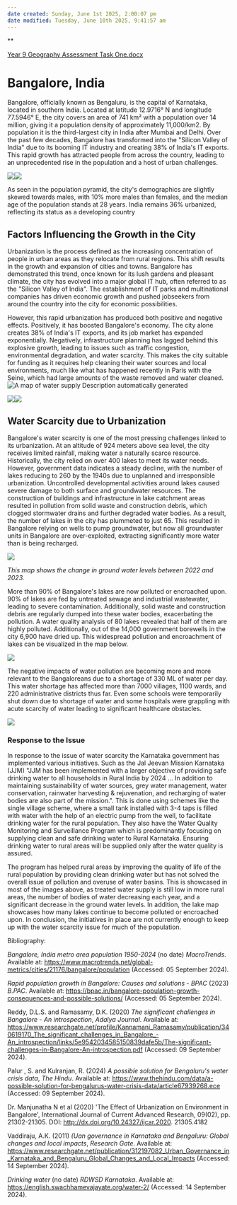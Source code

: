 ```yaml
---
date created: Sunday, June 1st 2025, 2:00:07 pm
date modified: Tuesday, June 10th 2025, 9:41:57 am
---
```


**

[Year 9 Geography Assessment Task One.docx](https://docs.google.com/document/u/0/d/1N0HVUd-GFSEuJrtVoND96ySsGC59fI4h/edit)
# Bangalore, India

Bangalore, officially known as Bengaluru, is the capital of Karnataka, located in southern India. Located at latitude 12.9716° N and longitude 77.5946° E, the city covers an area of 741 km² with a population over 14 million, giving it a population density of approximately 11,000/km2. By population it is the third-largest city in India after Mumbai and Delhi. Over the past few decades, Bangalore has transformed into the "Silicon Valley of India" due to its booming IT industry and creating 38% of India's IT exports. This rapid growth has attracted people from across the country, leading to an unprecedented rise in the population and a host of urban challenges.

![](file:///C:/Users/orsin/AppData/Local/Temp/msohtmlclip1/01/clip_image002.jpg)![](file:///C:/Users/orsin/AppData/Local/Temp/msohtmlclip1/01/clip_image004.gif)

As seen in the population pyramid, the city's demographics are slightly skewed towards males, with 10% more males than females, and the median age of the population stands at 28 years. India remains 36% urbanized, reflecting its status as a developing country

## Factors Influencing the Growth in the City

Urbanization is the process defined as the increasing concentration of people in urban areas as they relocate from rural regions. This shift results in the growth and expansion of cities and towns. Bangalore has demonstrated this trend, once known for its lush gardens and pleasant climate, the city has evolved into a major global IT hub, often referred to as the "Silicon Valley of India". The establishment of IT parks and multinational companies has driven economic growth and pushed jobseekers from around the country into the city for economic possibilities.

However, this rapid urbanization has produced both positive and negative effects. Positively, it has boosted Bangalore's economy. The city alone creates 38% of India's IT exports, and its job market has expanded exponentially. Negatively, infrastructure planning has lagged behind this explosive growth, leading to issues such as traffic congestion, environmental degradation, and water scarcity. This makes the city suitable for funding as it requires help cleaning their water sources and local environments, much like what has happened recently in Paris with the Seine, which had large amounts of the waste removed and water cleaned. ![A map of water supply
Description automatically generated](file:///C:/Users/orsin/AppData/Local/Temp/msohtmlclip1/01/clip_image006.jpg)

![](file:///C:/Users/orsin/AppData/Local/Temp/msohtmlclip1/01/clip_image008.jpg)![](file:///C:/Users/orsin/AppData/Local/Temp/msohtmlclip1/01/clip_image010.gif)

## Water Scarcity due to Urbanization

Bangalore's water scarcity is one of the most pressing challenges linked to its urbanization. At an altitude of 924 meters above sea level, the city receives limited rainfall, making water a naturally scarce resource. Historically, the city relied on over 400 lakes to meet its water needs. However, government data indicates a steady decline, with the number of lakes reducing to 260 by the 1940s due to unplanned and irresponsible urbanization. Uncontrolled developmental activities around lakes caused severe damage to both surface and groundwater resources. The construction of buildings and infrastructure in lake catchment areas resulted in pollution from solid waste and construction debris, which clogged stormwater drains and further degraded water bodies. As a result, the number of lakes in the city has plummeted to just 65. This resulted in Bangalore relying on wells to pump groundwater, but now all groundwater units in Bangalore are over-exploited, extracting significantly more water than is being recharged.

![](file:///C:/Users/orsin/AppData/Local/Temp/msohtmlclip1/01/clip_image012.jpg)

*This map shows the change in ground water levels between 2022 and 2023.*

More than 90% of Bangalore's lakes are now polluted or encroached upon. 90% of lakes are fed by untreated sewage and industrial wastewater, leading to severe contamination. Additionally, solid waste and construction debris are regularly dumped into these water bodies, exacerbating the pollution. A water quality analysis of 80 lakes revealed that half of them are highly polluted. Additionally, out of the 14,000 government borewells in the city 6,900 have dried up. This widespread pollution and encroachment of lakes can be visualized in the map below.

![](file:///C:/Users/orsin/AppData/Local/Temp/msohtmlclip1/01/clip_image014.jpg)

The negative impacts of water pollution are becoming more and more relevant to the Bangaloreans due to a shortage of 330 ML of water per day. This water shortage has affected more than 7000 villages, 1100 wards, and 220 administrative districts thus far. Even some schools were temporarily shut down due to shortage of water and some hospitals were grappling with acute scarcity of water leading to significant healthcare obstacles.

![](file:///C:/Users/orsin/AppData/Local/Temp/msohtmlclip1/01/clip_image016.gif)

### Response to the Issue

In response to the issue of water scarcity the Karnataka government has implemented various initiatives. Such as the Jal Jeevan Mission Karnataka (JJM) "JJM has been implemented with a larger objective of providing safe drinking water to all households in Rural India by 2024 … In addition to maintaining sustainability of water sources, grey water management, water conservation, rainwater harvesting & rejuvenation, and recharging of water bodies are also part of the mission.". This is done using schemes like the single village scheme, where a small tank installed with 3-4 taps is filled with water with the help of an electric pump from the well, to facilitate drinking water for the rural population. They also have the Water Quality Monitoring and Surveillance Program which is predominantly focusing on supplying clean and safe drinking water to Rural Karnataka. Ensuring drinking water to rural areas will be supplied only after the water quality is assured.

The program has helped rural areas by improving the quality of life of the rural population by providing clean drinking water but has not solved the overall issue of pollution and overuse of water basins. This is showcased in most of the images above, as treated water supply is still low in more rural areas, the number of bodies of water decreasing each year, and a significant decrease in the ground water levels. In addition, the lake map showcases how many lakes continue to become polluted or encroached upon. In conclusion, the initiatives in place are not currently enough to keep up with the water scarcity issue for much of the population.

Bibliography:

*Bangalore, India metro area population 1950-2024* (no date) *MacroTrends*. Available at: https://www.macrotrends.net/global-metrics/cities/21176/bangalore/population (Accessed: 05 September 2024).

*Rapid population growth in Bangalore: Causes and solutions - BPAC* (2023) *B.PAC*. Available at: https://bpac.in/bangalore-population-growth-consequences-and-possible-solutions/ (Accessed: 05 September 2024).

Reddy, D.L.S. and Ramasamy, D.K. (2020) *The significant challenges in Bangalore - An introspection*, *Adalya Journal*. Available at: https://www.researchgate.net/profile/Kannamani_Ramasamy/publication/340619170_The_significant_challenges_in_Bangalore_-An_introspection/links/5e9542034585150839dafe5b/The-significant-challenges-in-Bangalore-An-introspection.pdf (Accessed: 09 September 2024).

Palur , S. and Kulranjan, R. (2024) *A possible solution for Bengaluru's water crisis data*, *The Hindu*. Available at: https://www.thehindu.com/data/a-possible-solution-for-bengalurus-water-crisis-data/article67939268.ece (Accessed: 09 September 2024).

Dr. Manjunatha N et al (2020) 'The Effect of Urbanization on Environment in Bangalore', International Journal of Current Advanced Research, 09(02), pp. 21302-21305. DOI: http://dx.doi.org/10.24327/ijcar.2020. 21305.4182

Vaddiraju, A.K. (2011) *(Uan governance in Karnataka and Bengaluru: Global changes and local impacts*, *Research Gate*. Available at: https://www.researchgate.net/publication/312197082_Urban_Governance_in_Karnataka_and_Bengaluru_Global_Changes_and_Local_Impacts (Accessed: 14 September 2024).

*Drinking water* (no date) *RDWSD Karnataka*. Available at: https://english.swachhamevajayate.org/water-2/ (Accessed: 14 September 2024).